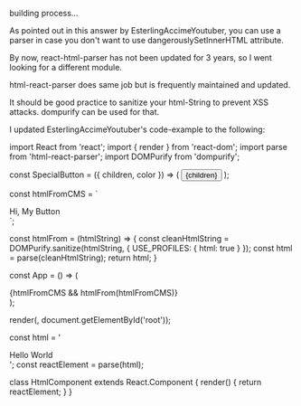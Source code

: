 building process...

As pointed out in this answer by EsterlingAccimeYoutuber, you can use a parser in case you don't want to use dangerouslySetInnerHTML attribute.

By now, react-html-parser has not been updated for 3 years, so I went looking for a different module.

html-react-parser does same job but is frequently maintained and updated.

It should be good practice to sanitize your html-String to prevent XSS attacks. dompurify can be used for that.

I updated EsterlingAccimeYoutuber's code-example to the following:

import React from 'react';
import { render } from 'react-dom';
import parse from 'html-react-parser';
import DOMPurify from 'dompurify';

const SpecialButton = ({ children, color }) => (
<button style={{color}}>{children}</button>
);

const htmlFromCMS = `

<div>Hi, 
  <SpecialButton color="red">My Button</SpecialButton>
</div>`;

const htmlFrom = (htmlString) => {
const cleanHtmlString = DOMPurify.sanitize(htmlString,
{ USE_PROFILES: { html: true } });
const html = parse(cleanHtmlString);
return html;
}

const App = () => (

  <div>
     {htmlFromCMS && htmlFrom(htmlFromCMS)}
  </div>
);

render(<App />, document.getElementById('root'));

<!-- ============= -->

const html = '<div>Hello World</div>';
const reactElement = parse(html);

class HtmlComponent extends React.Component {
render() {
return reactElement;
}
}
